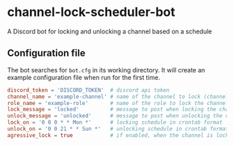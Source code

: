 # channel-lock-scheduler-bot

A Discord bot for locking and unlocking a channel based on a schedule

## Configuration file

The bot searches for `bot.cfg` in its working directory. It will create an example configuration file when run for the first time.

```toml
discord_token = 'DISCORD_TOKEN'  # discord api token
channel_name = 'example-channel' # name of the channel to lock (channel will be created if it doesn't exist)
role_name = 'example-role'       # name of the role to lock the channel for
lock_message = 'locked'          # message to post when locking the channel (the message will be posted in the channel that's being locked)
unlock_message = 'unlocked'      # message to post when unlocking the channel 
lock_on = '0 0 0 * * Mon *'      # locking schedule in crontab format
unlock_on = '0 0 21 * * Sun *'   # unlocking schedule in crontab format
agressive_lock = true            # if enabled, when the channel is locked, the bot will delete all messages posted to that channel 
```
